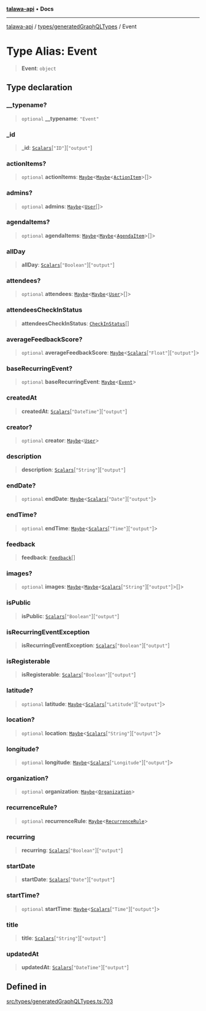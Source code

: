 [**talawa-api**](../../../README.md) • **Docs**

***

[talawa-api](../../../modules.md) / [types/generatedGraphQLTypes](../README.md) / Event

# Type Alias: Event

> **Event**: `object`

## Type declaration

### \_\_typename?

> `optional` **\_\_typename**: `"Event"`

### \_id

> **\_id**: [`Scalars`](Scalars.md)\[`"ID"`\]\[`"output"`\]

### actionItems?

> `optional` **actionItems**: [`Maybe`](Maybe.md)\<[`Maybe`](Maybe.md)\<[`ActionItem`](ActionItem.md)\>[]\>

### admins?

> `optional` **admins**: [`Maybe`](Maybe.md)\<[`User`](User.md)[]\>

### agendaItems?

> `optional` **agendaItems**: [`Maybe`](Maybe.md)\<[`Maybe`](Maybe.md)\<[`AgendaItem`](AgendaItem.md)\>[]\>

### allDay

> **allDay**: [`Scalars`](Scalars.md)\[`"Boolean"`\]\[`"output"`\]

### attendees?

> `optional` **attendees**: [`Maybe`](Maybe.md)\<[`Maybe`](Maybe.md)\<[`User`](User.md)\>[]\>

### attendeesCheckInStatus

> **attendeesCheckInStatus**: [`CheckInStatus`](CheckInStatus.md)[]

### averageFeedbackScore?

> `optional` **averageFeedbackScore**: [`Maybe`](Maybe.md)\<[`Scalars`](Scalars.md)\[`"Float"`\]\[`"output"`\]\>

### baseRecurringEvent?

> `optional` **baseRecurringEvent**: [`Maybe`](Maybe.md)\<[`Event`](Event.md)\>

### createdAt

> **createdAt**: [`Scalars`](Scalars.md)\[`"DateTime"`\]\[`"output"`\]

### creator?

> `optional` **creator**: [`Maybe`](Maybe.md)\<[`User`](User.md)\>

### description

> **description**: [`Scalars`](Scalars.md)\[`"String"`\]\[`"output"`\]

### endDate?

> `optional` **endDate**: [`Maybe`](Maybe.md)\<[`Scalars`](Scalars.md)\[`"Date"`\]\[`"output"`\]\>

### endTime?

> `optional` **endTime**: [`Maybe`](Maybe.md)\<[`Scalars`](Scalars.md)\[`"Time"`\]\[`"output"`\]\>

### feedback

> **feedback**: [`Feedback`](Feedback.md)[]

### images?

> `optional` **images**: [`Maybe`](Maybe.md)\<[`Maybe`](Maybe.md)\<[`Scalars`](Scalars.md)\[`"String"`\]\[`"output"`\]\>[]\>

### isPublic

> **isPublic**: [`Scalars`](Scalars.md)\[`"Boolean"`\]\[`"output"`\]

### isRecurringEventException

> **isRecurringEventException**: [`Scalars`](Scalars.md)\[`"Boolean"`\]\[`"output"`\]

### isRegisterable

> **isRegisterable**: [`Scalars`](Scalars.md)\[`"Boolean"`\]\[`"output"`\]

### latitude?

> `optional` **latitude**: [`Maybe`](Maybe.md)\<[`Scalars`](Scalars.md)\[`"Latitude"`\]\[`"output"`\]\>

### location?

> `optional` **location**: [`Maybe`](Maybe.md)\<[`Scalars`](Scalars.md)\[`"String"`\]\[`"output"`\]\>

### longitude?

> `optional` **longitude**: [`Maybe`](Maybe.md)\<[`Scalars`](Scalars.md)\[`"Longitude"`\]\[`"output"`\]\>

### organization?

> `optional` **organization**: [`Maybe`](Maybe.md)\<[`Organization`](Organization.md)\>

### recurrenceRule?

> `optional` **recurrenceRule**: [`Maybe`](Maybe.md)\<[`RecurrenceRule`](RecurrenceRule.md)\>

### recurring

> **recurring**: [`Scalars`](Scalars.md)\[`"Boolean"`\]\[`"output"`\]

### startDate

> **startDate**: [`Scalars`](Scalars.md)\[`"Date"`\]\[`"output"`\]

### startTime?

> `optional` **startTime**: [`Maybe`](Maybe.md)\<[`Scalars`](Scalars.md)\[`"Time"`\]\[`"output"`\]\>

### title

> **title**: [`Scalars`](Scalars.md)\[`"String"`\]\[`"output"`\]

### updatedAt

> **updatedAt**: [`Scalars`](Scalars.md)\[`"DateTime"`\]\[`"output"`\]

## Defined in

[src/types/generatedGraphQLTypes.ts:703](https://github.com/PalisadoesFoundation/talawa-api/blob/fe65d855b3d1e3e4af621340e7e8bfa0325634c1/src/types/generatedGraphQLTypes.ts#L703)
